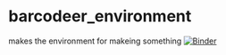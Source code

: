 # barcodeer_environment
makes the environment for makeing something
[![Binder](https://mybinder.org/badge_logo.svg)](https://mybinder.org/v2/gh/alexandermolin/barcodeer/HEAD?urlpath=git-pull?repo=https://github.com/alexandermolin/barcodeer_content)

